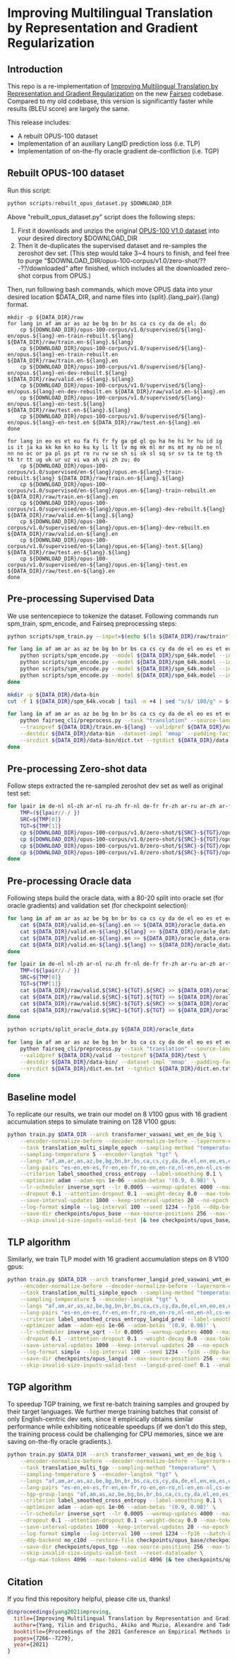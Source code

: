 # Improving Multilingual Translation by Representation and Gradient Regularization

## Introduction
This repo is a re-implementation of [Improving Multilingual Translation by Representation and Gradient Regularization](https://arxiv.org/abs/2109.04778) on the new [Fairseq](https://github.com/pytorch/fairseq) codebase. 
Compared to my old codebase, this version is significantly faster while results (BLEU score) are largely the same.

This release includes:
* A rebuilt OPUS-100 dataset 
* Implementation of an auxiliary LangID prediction loss (i.e. TLP)
* Implementation of on-the-fly oracle gradient de-confliction (i.e. TGP)

## Rebuilt OPUS-100 dataset 
Run this script:
```python
python scripts/rebuilt_opus_dataset.py $DOWNLOAD_DIR
```
Above "rebuilt_opus_dataset.py" script does the following steps:
1. First it downloads and unzips the original [OPUS-100 V1.0 dataset](https://object.pouta.csc.fi/OPUS-100/v1.0/opus-100-corpus-v1.0.tar.gz) into your desired directory $DOWNLOAD_DIR
2. Then it de-duplicates the supervised dataset and re-samples the zeroshot dev set. 
(This step would take 3~4 hours to finish, and feel free to purge "$DOWNLOAD_DIR/opus-100-corpus/v1.0/zero-shot/??-??/downloaded" after finished, which includes all the downloaded zero-shot corpus from OPUS.)

Then, run following bash commands, which move OPUS data into your desired location $DATA_DIR, and name files into {split}.{lang_pair}.{lang} format.
```
mkdir -p ${DATA_DIR}/raw
for lang in af am ar as az be bg bn br bs ca cs cy da de el; do
    cp ${DOWNLOAD_DIR}/opus-100-corpus/v1.0/supervised/${lang}-en/opus.${lang}-en-train-rebuilt.${lang} ${DATA_DIR}/raw/train.en-${lang}.${lang}
    cp ${DOWNLOAD_DIR}/opus-100-corpus/v1.0/supervised/${lang}-en/opus.${lang}-en-train-rebuilt.en ${DATA_DIR}/raw/train.en-${lang}.en
    cp ${DOWNLOAD_DIR}/opus-100-corpus/v1.0/supervised/${lang}-en/opus.${lang}-en-dev-rebuilt.${lang} ${DATA_DIR}/raw/valid.en-${lang}.${lang}
    cp ${DOWNLOAD_DIR}/opus-100-corpus/v1.0/supervised/${lang}-en/opus.${lang}-en-dev-rebuilt.en ${DATA_DIR}/raw/valid.en-${lang}.en
    cp ${DOWNLOAD_DIR}/opus-100-corpus/v1.0/supervised/${lang}-en/opus.${lang}-en-test.${lang} ${DATA_DIR}/raw/test.en-${lang}.${lang}
    cp ${DOWNLOAD_DIR}/opus-100-corpus/v1.0/supervised/${lang}-en/opus.${lang}-en-test.en ${DATA_DIR}/raw/test.en-${lang}.en
done

for lang in eo es et eu fa fi fr fy ga gd gl gu ha he hi hr hu id ig is it ja ka kk km kn ko ku ky li lt lv mg mk ml mr ms mt my nb ne nl nn no oc or pa pl ps pt ro ru rw se sh si sk sl sq sr sv ta te tg th tk tr tt ug uk ur uz vi wa xh yi zh zu; do
    cp ${DOWNLOAD_DIR}/opus-100-corpus/v1.0/supervised/en-${lang}/opus.en-${lang}-train-rebuilt.${lang} ${DATA_DIR}/raw/train.en-${lang}.${lang}
    cp ${DOWNLOAD_DIR}/opus-100-corpus/v1.0/supervised/en-${lang}/opus.en-${lang}-train-rebuilt.en ${DATA_DIR}/raw/train.en-${lang}.en
    cp ${DOWNLOAD_DIR}/opus-100-corpus/v1.0/supervised/en-${lang}/opus.en-${lang}-dev-rebuilt.${lang} ${DATA_DIR}/raw/valid.en-${lang}.${lang}
    cp ${DOWNLOAD_DIR}/opus-100-corpus/v1.0/supervised/en-${lang}/opus.en-${lang}-dev-rebuilt.en ${DATA_DIR}/raw/valid.en-${lang}.en
    cp ${DOWNLOAD_DIR}/opus-100-corpus/v1.0/supervised/en-${lang}/opus.en-${lang}-test.${lang} ${DATA_DIR}/raw/test.en-${lang}.${lang}
    cp ${DOWNLOAD_DIR}/opus-100-corpus/v1.0/supervised/en-${lang}/opus.en-${lang}-test.en ${DATA_DIR}/raw/test.en-${lang}.en
done
```

## Pre-processing Supervised Data
We use sentencepiece to tokenize the dataset.
Following commands run spm_train, spm_encode, and Fairseq preprocessing steps:
```bash
python scripts/spm_train.py --input=$(echo $(ls ${DATA_DIR}/raw/train*) | sed 's/ /,/g') --model_prefix=${DATA_DIR}/spm_64k --vocab_size=64000 --character_coverage=1.0 --input_sentence_size=1000000

for lang in af am ar as az be bg bn br bs ca cs cy da de el eo es et eu fa fi fr fy ga gd gl gu ha he hi hr hu id ig is it ja ka kk km kn ko ku ky li lt lv mg mk ml mr ms mt my nb ne nl nn no oc or pa pl ps pt ro ru rw se sh si sk sl sq sr sv ta te tg th tk tr tt ug uk ur uz vi wa xh yi zh zu; do
    python scripts/spm_encode.py --model ${DATA_DIR}/spm_64k.model --input ${DATA_DIR}/raw/train.en-${lang}.en --outputs ${DATA_DIR}/train.en-${lang}.en
    python scripts/spm_encode.py --model ${DATA_DIR}/spm_64k.model --input ${DATA_DIR}/raw/train.en-${lang}.${lang} --outputs ${DATA_DIR}/train.en-${lang}.${lang}
    python scripts/spm_encode.py --model ${DATA_DIR}/spm_64k.model --input ${DATA_DIR}/raw/valid.en-${lang}.en --outputs ${DATA_DIR}/valid.en-${lang}.en
    python scripts/spm_encode.py --model ${DATA_DIR}/spm_64k.model --input ${DATA_DIR}/raw/valid.en-${lang}.${lang} --outputs ${DATA_DIR}/valid.en-${lang}.${lang}
done

mkdir -p ${DATA_DIR}/data-bin
cut -f 1 ${DATA_DIR}/spm_64k.vocab | tail -n +4 | sed "s/$/ 100/g" > ${DATA_DIR}/data-bin/dict.txt

for lang in af am ar as az be bg bn br bs ca cs cy da de el eo es et eu fa fi fr fy ga gd gl gu ha he hi hr hu id ig is it ja ka kk km kn ko ku ky li lt lv mg mk ml mr ms mt my nb ne nl nn no oc or pa pl ps pt ro ru rw se sh si sk sl sq sr sv ta te tg th tk tr tt ug uk ur uz vi wa xh yi zh zu; do
    python fairseq_cli/preprocess.py --task "translation" --source-lang $lang --target-lang en \
    --trainpref ${DATA_DIR}/train.en-${lang} --validpref ${DATA_DIR}/valid.en-${lang} \
    --destdir ${DATA_DIR}/data-bin --dataset-impl 'mmap' --padding-factor 1 --workers 32 \
    --srcdict ${DATA_DIR}/data-bin/dict.txt --tgtdict ${DATA_DIR}/data-bin/dict.txt
done
```

## Pre-processing Zero-shot data
Follow steps extracted the re-sampled zeroshot dev set as well as original test set:
```bash
for lpair in de-nl nl-zh ar-nl ru-zh fr-nl de-fr fr-zh ar-ru ar-zh ar-fr de-zh fr-ru de-ru nl-ru ar-de; do
    TMP=(${lpair//-/ })
    SRC=${TMP[0]}
    TGT=${TMP[1]}
    cp ${DOWNLOAD_DIR}/opus-100-corpus/v1.0/zero-shot/${SRC}-${TGT}/opus.${SRC}-${TGT}-dev.${SRC} ${DATA_DIR}/raw/valid.${SRC}-${TGT}.${SRC}
    cp ${DOWNLOAD_DIR}/opus-100-corpus/v1.0/zero-shot/${SRC}-${TGT}/opus.${SRC}-${TGT}-dev.${TGT} ${DATA_DIR}/raw/valid.${SRC}-${TGT}.${TGT}
    cp ${DOWNLOAD_DIR}/opus-100-corpus/v1.0/zero-shot/${SRC}-${TGT}/opus.${SRC}-${TGT}-test.${SRC} ${DATA_DIR}/raw/test.${SRC}-${TGT}.${SRC}
    cp ${DOWNLOAD_DIR}/opus-100-corpus/v1.0/zero-shot/${SRC}-${TGT}/opus.${SRC}-${TGT}-test.${TGT} ${DATA_DIR}/raw/test.${SRC}-${TGT}.${TGT}
done
```

## Pre-processing Oracle data
Following steps build the oracle data, with a 80-20 split into oracle set (for oracle gradients) and validation set (for checkpoint selection):
```bash
for lang in af am ar as az be bg bn br bs ca cs cy da de el eo es et eu fa fi fr fy ga gd gl gu ha he hi hr hu id ig is it ja ka kk km kn ko ku ky li lt lv mg mk ml mr ms mt my nb ne nl nn no oc or pa pl ps pt ro ru rw se sh si sk sl sq sr sv ta te tg th tk tr tt ug uk ur uz vi wa xh yi zh zu; do
    cat ${DATA_DIR}/valid.en-${lang}.en >> ${DATA_DIR}/oracle_data.en 
    cat ${DATA_DIR}/valid.en-${lang}.${lang} >> ${DATA_DIR}/oracle_data.oracle_en
    cat ${DATA_DIR}/valid.en-${lang}.en >> ${DATA_DIR}/oracle_data.oracle_${lang}   
    cat ${DATA_DIR}/valid.en-${lang}.${lang} >> ${DATA_DIR}/oracle_data.${lang}
done

for lpair in de-nl nl-zh ar-nl ru-zh fr-nl de-fr fr-zh ar-ru ar-zh ar-fr de-zh fr-ru de-ru nl-ru ar-de; do
    TMP=(${lpair//-/ })
    SRC=${TMP[0]}
    TGT=${TMP[1]}
    cat ${DATA_DIR}/raw/valid.${SRC}-${TGT}.${SRC} >> ${DATA_DIR}/oracle_data.${SRC}
    cat ${DATA_DIR}/raw/valid.${SRC}-${TGT}.${TGT} >> ${DATA_DIR}/oracle_data.oracle_${SRC}
    cat ${DATA_DIR}/raw/valid.${SRC}-${TGT}.${SRC} >> ${DATA_DIR}/oracle_data.oracle_${TGT}
    cat ${DATA_DIR}/raw/valid.${SRC}-${TGT}.${TGT} >> ${DATA_DIR}/oracle_data.${TGT}
done

python scripts/split_oracle_data.py ${DATA_DIR}/oracle_data

for lang in af am ar as az be bg bn br bs ca cs cy da de el eo es et eu fa fi fr fy ga gd gl gu ha he hi hr hu id ig is it ja ka kk km kn ko ku ky li lt lv mg mk ml mr ms mt my nb ne nl nn no oc or pa pl ps pt ro ru rw se sh si sk sl sq sr sv ta te tg th tk tr tt ug uk ur uz vi wa xh yi zh zu; do
    python fairseq_cli/preprocess.py --task "translation" --source-lang oracle_${lang} --target-lang ${lang} \
    --validpref ${DATA_DIR}/valid --testpref ${DATA_DIR}/test \
    --destdir ${DATA_DIR}/data-bin/ --dataset-impl 'mmap' --padding-factor 1 --workers 32 \
    --srcdict ${DATA_DIR}/dict.en.txt --tgtdict ${DATA_DIR}/dict.en.txt
done
```

## Baseline model
To replicate our results, we train our model on 8 V100 gpus with 16 gradient accumulation steps to simulate training on 128 V100 gpus:
```bash
python train.py $DATA_DIR --arch transformer_vaswani_wmt_en_de_big \
    --encoder-normalize-before --decoder-normalize-before --layernorm-embedding \
    --task translation_multi_simple_epoch --sampling-method "temperature" \
    --sampling-temperature 5 --encoder-langtok "tgt" \
    --langs "af,am,ar,as,az,be,bg,bn,br,bs,ca,cs,cy,da,de,el,en,eo,es,et,eu,fa,fi,fr,fy,ga,gd,gl,gu,ha,he,hi,hr,hu,id,ig,is,it,ja,ka,kk,km,kn,ko,ku,ky,li,lt,lv,mg,mk,ml,mr,ms,mt,my,nb,ne,nl,nn,no,oc,or,pa,pl,ps,pt,ro,ru,rw,se,sh,si,sk,sl,sq,sr,sv,ta,te,tg,th,tk,tr,tt,ug,uk,ur,uz,vi,wa,xh,yi,zh,zu" \
    --lang-pairs "es-en,en-es,fr-en,en-fr,ro-en,en-ro,nl-en,en-nl,cs-en,en-cs,el-en,en-el,hu-en,en-hu,pl-en,en-pl,tr-en,en-tr,pt-en,en-pt,bg-en,en-bg,it-en,en-it,fi-en,en-fi,hr-en,en-hr,ar-en,en-ar,sr-en,en-sr,he-en,en-he,de-en,en-de,sl-en,en-sl,ru-en,en-ru,sv-en,en-sv,da-en,en-da,et-en,en-et,bs-en,en-bs,sk-en,en-sk,id-en,en-id,no-en,en-no,fa-en,en-fa,lt-en,en-lt,zh-en,en-zh,lv-en,en-lv,mk-en,en-mk,vi-en,en-vi,th-en,en-th,ja-en,en-ja,sq-en,en-sq,ms-en,en-ms,is-en,en-is,ko-en,en-ko,uk-en,en-uk,ca-en,en-ca,eu-en,en-eu,mt-en,en-mt,gl-en,en-gl,ml-en,en-ml,bn-en,en-bn,pa-en,en-pa,hi-en,en-hi,ta-en,en-ta,si-en,en-si,nb-en,en-nb,nn-en,en-nn,te-en,en-te,gu-en,en-gu,mr-en,en-mr,ne-en,en-ne,kn-en,en-kn,or-en,en-or,as-en,en-as,ka-en,en-ka,be-en,en-be,eo-en,en-eo,cy-en,en-cy,ga-en,en-ga,ug-en,en-ug,az-en,en-az,xh-en,en-xh,af-en,en-af,oc-en,en-oc,br-en,en-br,rw-en,en-rw,km-en,en-km,ku-en,en-ku,wa-en,en-wa,mg-en,en-mg,kk-en,en-kk,tg-en,en-tg,am-en,en-am,ps-en,en-ps,my-en,en-my,uz-en,en-uz,ur-en,en-ur,ky-en,en-ky,gd-en,en-gd,sh-en,en-sh,li-en,en-li,zu-en,en-zu,fy-en,en-fy,tk-en,en-tk,yi-en,en-yi,tt-en,en-tt,se-en,en-se,ha-en,en-ha,ig-en,en-ig" \
    --criterion label_smoothed_cross_entropy --label-smoothing 0.1 \
    --optimizer adam --adam-eps 1e-06 --adam-betas '(0.9, 0.98)' \
    --lr-scheduler inverse_sqrt --lr 0.0005 --warmup-updates 4000 --max-update 50000 \
    --dropout 0.1 --attention-dropout 0.1 --weight-decay 0.0 --max-tokens 4096 --update-freq 16 \
    --save-interval-updates 1000 --keep-interval-updates 20 --no-epoch-checkpoints \
    --log-format simple --log-interval 100 --seed 1234 --fp16 --ddp-backend no_c10d \
    --save-dir checkpoints/opus_base --max-source-positions 256 --max-target-positions 256 \
    --skip-invalid-size-inputs-valid-test |& tee checkpoints/opus_base/train.log
```

## TLP algorithm
Similarly, we train TLP model with 16 gradient accumulation steps on 8 V100 gpus:
```bash
python train.py $DATA_DIR --arch transformer_langid_pred_vaswani_wmt_en_de_big \
    --encoder-normalize-before --decoder-normalize-before --layernorm-embedding \
    --task translation_multi_simple_epoch --sampling-method "temperature" \
    --sampling-temperature 5 --encoder-langtok "tgt" \
    --langs "af,am,ar,as,az,be,bg,bn,br,bs,ca,cs,cy,da,de,el,en,eo,es,et,eu,fa,fi,fr,fy,ga,gd,gl,gu,ha,he,hi,hr,hu,id,ig,is,it,ja,ka,kk,km,kn,ko,ku,ky,li,lt,lv,mg,mk,ml,mr,ms,mt,my,nb,ne,nl,nn,no,oc,or,pa,pl,ps,pt,ro,ru,rw,se,sh,si,sk,sl,sq,sr,sv,ta,te,tg,th,tk,tr,tt,ug,uk,ur,uz,vi,wa,xh,yi,zh,zu" \
    --lang-pairs "es-en,en-es,fr-en,en-fr,ro-en,en-ro,nl-en,en-nl,cs-en,en-cs,el-en,en-el,hu-en,en-hu,pl-en,en-pl,tr-en,en-tr,pt-en,en-pt,bg-en,en-bg,it-en,en-it,fi-en,en-fi,hr-en,en-hr,ar-en,en-ar,sr-en,en-sr,he-en,en-he,de-en,en-de,sl-en,en-sl,ru-en,en-ru,sv-en,en-sv,da-en,en-da,et-en,en-et,bs-en,en-bs,sk-en,en-sk,id-en,en-id,no-en,en-no,fa-en,en-fa,lt-en,en-lt,zh-en,en-zh,lv-en,en-lv,mk-en,en-mk,vi-en,en-vi,th-en,en-th,ja-en,en-ja,sq-en,en-sq,ms-en,en-ms,is-en,en-is,ko-en,en-ko,uk-en,en-uk,ca-en,en-ca,eu-en,en-eu,mt-en,en-mt,gl-en,en-gl,ml-en,en-ml,bn-en,en-bn,pa-en,en-pa,hi-en,en-hi,ta-en,en-ta,si-en,en-si,nb-en,en-nb,nn-en,en-nn,te-en,en-te,gu-en,en-gu,mr-en,en-mr,ne-en,en-ne,kn-en,en-kn,or-en,en-or,as-en,en-as,ka-en,en-ka,be-en,en-be,eo-en,en-eo,cy-en,en-cy,ga-en,en-ga,ug-en,en-ug,az-en,en-az,xh-en,en-xh,af-en,en-af,oc-en,en-oc,br-en,en-br,rw-en,en-rw,km-en,en-km,ku-en,en-ku,wa-en,en-wa,mg-en,en-mg,kk-en,en-kk,tg-en,en-tg,am-en,en-am,ps-en,en-ps,my-en,en-my,uz-en,en-uz,ur-en,en-ur,ky-en,en-ky,gd-en,en-gd,sh-en,en-sh,li-en,en-li,zu-en,en-zu,fy-en,en-fy,tk-en,en-tk,yi-en,en-yi,tt-en,en-tt,se-en,en-se,ha-en,en-ha,ig-en,en-ig" \
    --criterion label_smoothed_cross_entropy_langid_pred --label-smoothing 0.1 \
    --optimizer adam --adam-eps 1e-06 --adam-betas '(0.9, 0.98)' \
    --lr-scheduler inverse_sqrt --lr 0.0005 --warmup-updates 4000 --max-update 50000 \
    --dropout 0.1 --attention-dropout 0.1 --weight-decay 0.0 --max-tokens 4096 --update-freq 16 \
    --save-interval-updates 1000 --keep-interval-updates 20 --no-epoch-checkpoints \
    --log-format simple --log-interval 100 --seed 1234 --fp16 --ddp-backend no_c10d \
    --save-dir checkpoints/opus_langid --max-source-positions 256 --max-target-positions 256 \
    --skip-invalid-size-inputs-valid-test --langid-pred-coef 0.1 --enable-lang-ids |& tee checkpoints/opus_langid/train.log
```

## TGP algorithm
To speedup TGP training, we first re-batch training samples and grouped by their target languages. 
We further merge training batches that consist of only English-centric dev sets, since it empirically
obtains similar performance while exhibiting noticeable speedups 
(if we don't do this step, the training process could be challenging for CPU memories, since we are saving on-the-fly oracle gradients.).

```bash
python train.py $DATA_DIR --arch transformer_vaswani_wmt_en_de_big \
    --encoder-normalize-before --decoder-normalize-before --layernorm-embedding \
    --task translation_multi_tgp --sampling-method "temperature" \
    --sampling-temperature 5 --encoder-langtok "tgt" \
    --langs "af,am,ar,as,az,be,bg,bn,br,bs,ca,cs,cy,da,de,el,en,eo,es,et,eu,fa,fi,fr,fy,ga,gd,gl,gu,ha,he,hi,hr,hu,id,ig,is,it,ja,ka,kk,km,kn,ko,ku,ky,li,lt,lv,mg,mk,ml,mr,ms,mt,my,nb,ne,nl,nn,no,oc,or,pa,pl,ps,pt,ro,ru,rw,se,sh,si,sk,sl,sq,sr,sv,ta,te,tg,th,tk,tr,tt,ug,uk,ur,uz,vi,wa,xh,yi,zh,zu" \
    --lang-pairs "es-en,en-es,fr-en,en-fr,ro-en,en-ro,nl-en,en-nl,cs-en,en-cs,el-en,en-el,hu-en,en-hu,pl-en,en-pl,tr-en,en-tr,pt-en,en-pt,bg-en,en-bg,it-en,en-it,fi-en,en-fi,hr-en,en-hr,ar-en,en-ar,sr-en,en-sr,he-en,en-he,de-en,en-de,sl-en,en-sl,ru-en,en-ru,sv-en,en-sv,da-en,en-da,et-en,en-et,bs-en,en-bs,sk-en,en-sk,id-en,en-id,no-en,en-no,fa-en,en-fa,lt-en,en-lt,zh-en,en-zh,lv-en,en-lv,mk-en,en-mk,vi-en,en-vi,th-en,en-th,ja-en,en-ja,sq-en,en-sq,ms-en,en-ms,is-en,en-is,ko-en,en-ko,uk-en,en-uk,ca-en,en-ca,eu-en,en-eu,mt-en,en-mt,gl-en,en-gl,ml-en,en-ml,bn-en,en-bn,pa-en,en-pa,hi-en,en-hi,ta-en,en-ta,si-en,en-si,nb-en,en-nb,nn-en,en-nn,te-en,en-te,gu-en,en-gu,mr-en,en-mr,ne-en,en-ne,kn-en,en-kn,or-en,en-or,as-en,en-as,ka-en,en-ka,be-en,en-be,eo-en,en-eo,cy-en,en-cy,ga-en,en-ga,ug-en,en-ug,az-en,en-az,xh-en,en-xh,af-en,en-af,oc-en,en-oc,br-en,en-br,rw-en,en-rw,km-en,en-km,ku-en,en-ku,wa-en,en-wa,mg-en,en-mg,kk-en,en-kk,tg-en,en-tg,am-en,en-am,ps-en,en-ps,my-en,en-my,uz-en,en-uz,ur-en,en-ur,ky-en,en-ky,gd-en,en-gd,sh-en,en-sh,li-en,en-li,zu-en,en-zu,fy-en,en-fy,tk-en,en-tk,yi-en,en-yi,tt-en,en-tt,se-en,en-se,ha-en,en-ha,ig-en,en-ig" \
    --tgp-group-langs "af,am,as,az,be,bg,bn,br,bs,ca,cs,cy,da,el,eo,es,et,eu,fa,fi,fy,ga,gd,gl,gu,ha,he,hi,hr,hu,id,ig,is,it,ja,ka,kk,km,kn,ko,ku,ky,li,lt,lv,mg,mk,ml,mr,ms,mt,my,nb,ne,nn,no,oc,or,pa,pl,ps,pt,ro,rw,se,sh,si,sk,sl,sq,sr,sv,ta,te,tg,th,tk,tr,tt,ug,uk,ur,uz,vi,wa,xh,yi,zu" \
    --criterion label_smoothed_cross_entropy --label-smoothing 0.1 \
    --optimizer adam --adam-eps 1e-06 --adam-betas '(0.9, 0.98)' \
    --lr-scheduler inverse_sqrt --lr 0.0005 --warmup-updates 4000 --max-update 50000 \
    --dropout 0.1 --attention-dropout 0.1 --weight-decay 0.0 --max-tokens 65536 \
    --save-interval-updates 1000 --keep-interval-updates 20 --no-epoch-checkpoints \
    --log-format simple --log-interval 100 --seed 1234 --fp16 --batch-by-target \
    --ddp-backend no_c10d --restore-file checkpoints/opus_base/checkpoint_7_40000.pt \
    --save-dir checkpoints/opus_tgp --max-source-positions 256 --max-target-positions 256 \
    --skip-invalid-size-inputs-valid-test --reset-dataloader \
    --tgp-max-tokens 4096 --max-tokens-valid 4096 |& tee checkpoints/opus_tgp/train.log
```


## Citation
If you find this repository helpful, please cite us, thanks!
```bibtex
@inproceedings{yang2021improving,
  title={Improving Multilingual Translation by Representation and Gradient Regularization},
  author={Yang, Yilin and Eriguchi, Akiko and Muzio, Alexandre and Tadepalli, Prasad and Lee, Stefan and Hassan, Hany},
  booktitle={Proceedings of the 2021 Conference on Empirical Methods in Natural Language Processing},
  pages={7266--7279},
  year={2021}
}
```

